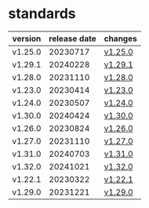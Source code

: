 # standards	


|version|release date|changes|
|---|---|---|
|v1.25.0|20230717|[v1.25.0](./v1.25.0-20230717.md)|
|v1.29.1|20240228|[v1.29.1](./v1.29.1-20240228.md)|
|v1.28.0|20231110|[v1.28.0](./v1.28.0-20231110.md)|
|v1.23.0|20230414|[v1.23.0](./v1.23.0-20230414.md)|
|v1.24.0|20230507|[v1.24.0](./v1.24.0-20230507.md)|
|v1.30.0|20240424|[v1.30.0](./v1.30.0-20240424.md)|
|v1.26.0|20230824|[v1.26.0](./v1.26.0-20230824.md)|
|v1.27.0|20231110|[v1.27.0](./v1.27.0-20231110.md)|
|v1.31.0|20240703|[v1.31.0](./v1.31.0-20240703.md)|
|v1.32.0|20241021|[v1.32.0](./v1.32.0-20241021.md)|
|v1.22.1|20230322|[v1.22.1](./v1.22.1-20230322.md)|
|v1.29.0|20231221|[v1.29.0](./v1.29.0-20231221.md)|
